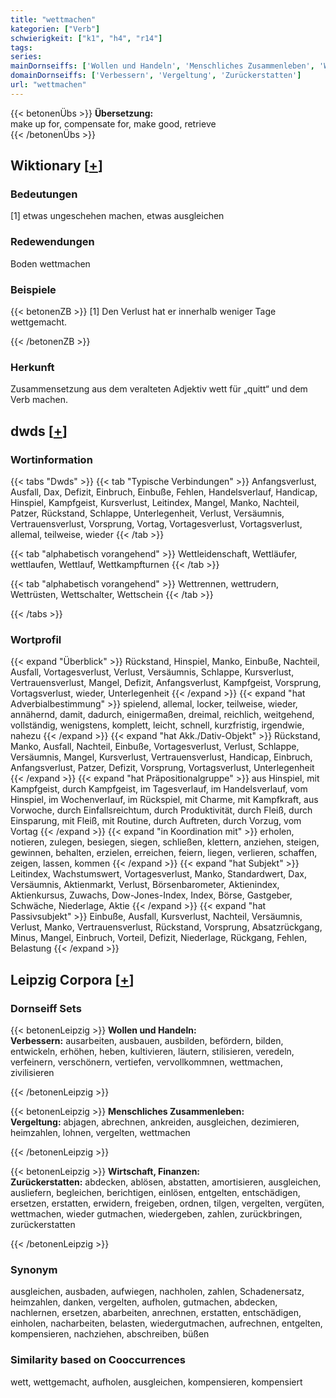 ```yaml
---
title: "wettmachen"
kategorien: ["Verb"]
schwierigkeit: ["k1", "h4", "r14"]
tags:
series:
mainDornseiffs: ['Wollen und Handeln', 'Menschliches Zusammenleben', 'Wirtschaft, Finanzen']
domainDornseiffs: ['Verbessern', 'Vergeltung', 'Zurückerstatten']
url: "wettmachen"
---
```


{{< betonenÜbs >}}
**Übersetzung:**  
make up for, compensate for, make good, retrieve  
{{< /betonenÜbs >}}

## Wiktionary [[+](https://de.wiktionary.org/wiki/wettmachen)]

### Bedeutungen
[1] etwas ungeschehen machen, etwas ausgleichen  

### Redewendungen
Boden wettmachen  

### Beispiele
{{< betonenZB >}}
[1] Den Verlust hat er innerhalb weniger Tage wettgemacht.  

{{< /betonenZB >}}
### Herkunft
Zusammensetzung aus dem veralteten Adjektiv wett für „quitt“ und dem Verb machen.  



## dwds [[+](https://www.dwds.de/wb/wettmachen)]

### Wortinformation
{{< tabs "Dwds" >}}
{{< tab "Typische Verbindungen" >}}
Anfangsverlust, Ausfall, Dax, Defizit, Einbruch, Einbuße, Fehlen, Handelsverlauf, Handicap, Hinspiel, Kampfgeist, Kursverlust, Leitindex, Mangel, Manko, Nachteil, Patzer, Rückstand, Schlappe, Unterlegenheit, Verlust, Versäumnis, Vertrauensverlust, Vorsprung, Vortag, Vortagesverlust, Vortagsverlust, allemal, teilweise, wieder
{{< /tab >}}

{{< tab "alphabetisch vorangehend" >}}
Wettleidenschaft, Wettläufer, wettlaufen, Wettlauf, Wettkampfturnen
{{< /tab >}}

{{< tab "alphabetisch vorangehend" >}}
Wettrennen, wettrudern, Wettrüsten, Wettschalter, Wettschein
{{< /tab >}}

{{< /tabs >}}

### Wortprofil
{{< expand "Überblick" >}} Rückstand, Hinspiel, Manko, Einbuße, Nachteil, Ausfall, Vortagesverlust, Verlust, Versäumnis, Schlappe, Kursverlust, Vertrauensverlust, Mangel, Defizit, Anfangsverlust, Kampfgeist, Vorsprung, Vortagsverlust, wieder, Unterlegenheit {{< /expand >}}
{{< expand "hat Adverbialbestimmung" >}} spielend, allemal, locker, teilweise, wieder, annähernd, damit, dadurch, einigermaßen, dreimal, reichlich, weitgehend, vollständig, wenigstens, komplett, leicht, schnell, kurzfristig, irgendwie, nahezu {{< /expand >}}
{{< expand "hat Akk./Dativ-Objekt" >}} Rückstand, Manko, Ausfall, Nachteil, Einbuße, Vortagesverlust, Verlust, Schlappe, Versäumnis, Mangel, Kursverlust, Vertrauensverlust, Handicap, Einbruch, Anfangsverlust, Patzer, Defizit, Vorsprung, Vortagsverlust, Unterlegenheit {{< /expand >}}
{{< expand "hat Präpositionalgruppe" >}} aus Hinspiel, mit Kampfgeist, durch Kampfgeist, im Tagesverlauf, im Handelsverlauf, vom Hinspiel, im Wochenverlauf, im Rückspiel, mit Charme, mit Kampfkraft, aus Vorwoche, durch Einfallsreichtum, durch Produktivität, durch Fleiß, durch Einsparung, mit Fleiß, mit Routine, durch Auftreten, durch Vorzug, vom Vortag {{< /expand >}}
{{< expand "in Koordination mit" >}} erholen, notieren, zulegen, besiegen, siegen, schließen, klettern, anziehen, steigen, gewinnen, behalten, erzielen, erreichen, feiern, liegen, verlieren, schaffen, zeigen, lassen, kommen {{< /expand >}}
{{< expand "hat Subjekt" >}} Leitindex, Wachstumswert, Vortagesverlust, Manko, Standardwert, Dax, Versäumnis, Aktienmarkt, Verlust, Börsenbarometer, Aktienindex, Aktienkursus, Zuwachs, Dow-Jones-Index, Index, Börse, Gastgeber, Schwäche, Niederlage, Aktie {{< /expand >}}
{{< expand "hat Passivsubjekt" >}} Einbuße, Ausfall, Kursverlust, Nachteil, Versäumnis, Verlust, Manko, Vertrauensverlust, Rückstand, Vorsprung, Absatzrückgang, Minus, Mangel, Einbruch, Vorteil, Defizit, Niederlage, Rückgang, Fehlen, Belastung {{< /expand >}}

## Leipzig Corpora [[+](https://corpora.uni-leipzig.de/en/res?word=wettmachen&corpusId=deu_newscrawl-public_2018)]

### Dornseiff Sets
{{< betonenLeipzig >}}
**Wollen und Handeln:**  
**Verbessern:** ausarbeiten, ausbauen, ausbilden, befördern, bilden, entwickeln, erhöhen, heben, kultivieren, läutern, stilisieren, veredeln, verfeinern, verschönern, vertiefen, vervollkommnen, wettmachen, zivilisieren  

{{< /betonenLeipzig >}}


{{< betonenLeipzig >}}
**Menschliches Zusammenleben:**  
**Vergeltung:** abjagen, abrechnen, ankreiden, ausgleichen, dezimieren, heimzahlen, lohnen, vergelten, wettmachen  

{{< /betonenLeipzig >}}


{{< betonenLeipzig >}}
**Wirtschaft, Finanzen:**  
**Zurückerstatten:** abdecken, ablösen, abstatten, amortisieren, ausgleichen, ausliefern, begleichen, berichtigen, einlösen, entgelten, entschädigen, ersetzen, erstatten, erwidern, freigeben, ordnen, tilgen, vergelten, vergüten, wettmachen, wieder gutmachen, wiedergeben, zahlen, zurückbringen, zurückerstatten  

{{< /betonenLeipzig >}}

### Synonym
ausgleichen, ausbaden, aufwiegen, nachholen, zahlen, Schadenersatz, heimzahlen, danken, vergelten, aufholen, gutmachen, abdecken, nachlernen, ersetzen, abarbeiten, anrechnen, erstatten, entschädigen, einholen, nacharbeiten, belasten, wiedergutmachen, aufrechnen, entgelten, kompensieren, nachziehen, abschreiben, büßen


### Similarity based on Cooccurrences
wett, wettgemacht, aufholen, ausgleichen, kompensieren, kompensiert

